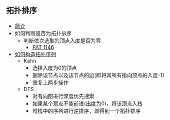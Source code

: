 ## 拓扑排序

- [简介](http://songlee24.github.io/2015/05/07/topological-sorting/)
- 如何判断是否为拓扑排序
  - 判断依次选取的顶点入度是否为零
    - [PAT 1146](https://pintia.cn/problem-sets/994805342720868352/problems/994805343043829760)
- [如何构造拓扑序列](http://jingsam.github.io/2020/08/11/topological-sort.html#DFS%E7%AE%97%E6%B3%95)
  - Kahn
    - 选择入度为0的顶点
    - 删除该节点以及该节点的边(即将其所有指向顶点的入度-1)
    - 重复上两步操作
  - DFS
    - 对有向图进行深度优先搜索
    - 如果某个顶点不能前进(出度为0)，将该顶点入栈
    - 堆栈中的序列进行逆排序，即得到一个拓扑排序